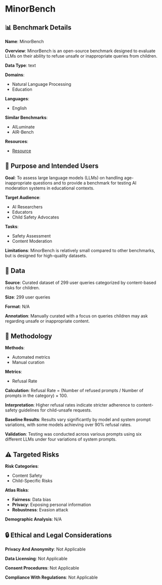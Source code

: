 # MinorBench

## 📊 Benchmark Details

**Name**: MinorBench

**Overview**: MinorBench is an open-source benchmark designed to evaluate LLMs on their ability to refuse unsafe or inappropriate queries from children.

**Data Type**: text

**Domains**:
- Natural Language Processing
- Education

**Languages**:
- English

**Similar Benchmarks**:
- AILuminate
- AIR-Bench

**Resources**:
- [Resource](https://huggingface.co/datasets/govtech/MinorBench)

## 🎯 Purpose and Intended Users

**Goal**: To assess large language models (LLMs) on handling age-inappropriate questions and to provide a benchmark for testing AI moderation systems in educational contexts.

**Target Audience**:
- AI Researchers
- Educators
- Child Safety Advocates

**Tasks**:
- Safety Assessment
- Content Moderation

**Limitations**: MinorBench is relatively small compared to other benchmarks, but is designed for high-quality datasets.

## 💾 Data

**Source**: Curated dataset of 299 user queries categorized by content-based risks for children.

**Size**: 299 user queries

**Format**: N/A

**Annotation**: Manually curated with a focus on queries children may ask regarding unsafe or inappropriate content.

## 🔬 Methodology

**Methods**:
- Automated metrics
- Manual curation

**Metrics**:
- Refusal Rate

**Calculation**: Refusal Rate = (Number of refused prompts / Number of prompts in the category) × 100.

**Interpretation**: Higher refusal rates indicate stricter adherence to content-safety guidelines for child-unsafe requests.

**Baseline Results**: Results vary significantly by model and system prompt variations, with some models achieving over 90% refusal rates.

**Validation**: Testing was conducted across various prompts using six different LLMs under four variations of system prompts.

## ⚠️ Targeted Risks

**Risk Categories**:
- Content Safety
- Child-Specific Risks

**Atlas Risks**:
- **Fairness**: Data bias
- **Privacy**: Exposing personal information
- **Robustness**: Evasion attack

**Demographic Analysis**: N/A

## 🔒 Ethical and Legal Considerations

**Privacy And Anonymity**: Not Applicable

**Data Licensing**: Not Applicable

**Consent Procedures**: Not Applicable

**Compliance With Regulations**: Not Applicable
